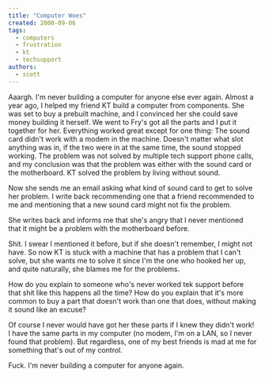 ```yaml
---
title: "Computer Woes"
created: 2000-09-06
tags: 
  - computers
  - frustration
  - kt
  - techsupport
authors: 
  - scott
---
```


Aaargh. I'm never building a computer for anyone else ever again. Almost a year ago, I helped my friend KT build a computer from components. She was set to buy a prebuilt machine, and I convinced her she could save money building it herself. We went to Fry's got all the parts and I put it together for her. Everything worked great except for one thing: The sound card didn't work with a modem in the machine. Doesn't matter what slot anything was in, if the two were in at the same time, the sound stopped working. The problem was not solved by multiple tech support phone calls, and my conclusion was that the problem was either with the sound card or the motherboard. KT solved the problem by living without sound.

Now she sends me an email asking what kind of sound card to get to solve her problem. I write back recommending one that a friend recommended to me and mentioning that a new sound card might not fix the problem.

She writes back and informs me that she's angry that I never mentioned that it might be a problem with the motherboard before.

Shit. I swear I mentioned it before, but if she doesn't remember, I might not have. So now KT is stuck with a machine that has a problem that I can't solve, but she wants me to solve it since I'm the one who hooked her up, and quite naturally, she blames me for the problems.

How do you explain to someone who's never worked tek support before that shit like this happens all the time? How do you explain that it's more common to buy a part that doesn't work than one that does, without making it sound like an excuse?

Of course I never would have got her these parts if I knew they didn't work! I have the same parts in my computer (no modem, I'm on a LAN, so I never found that problem). But regardless, one of my best friends is mad at me for something that's out of my control.

Fuck. I'm never building a computer for anyone again.
